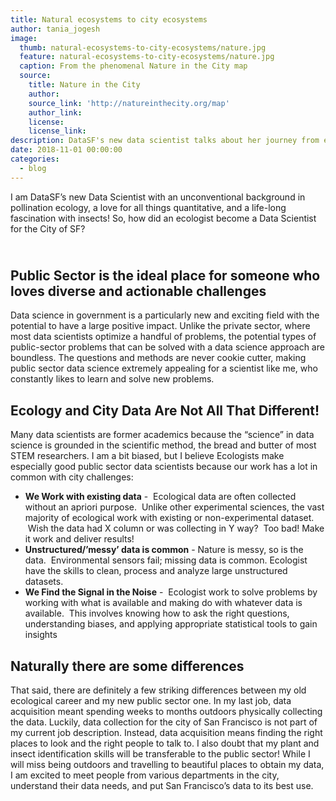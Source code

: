 ```yaml
---
title: Natural ecosystems to city ecosystems
author: tania_jogesh
image:
  thumb: natural-ecosystems-to-city-ecosystems/nature.jpg
  feature: natural-ecosystems-to-city-ecosystems/nature.jpg
  caption: From the phenomenal Nature in the City map
  source:
    title: Nature in the City
    author:
    source_link: 'http://natureinthecity.org/map'
    author_link:
    license:
    license_link:
description: DataSF's new data scientist talks about her journey from ecology to the City
date: 2018-11-01 00:00:00
categories:
  - blog
---
```


I am DataSF’s new Data Scientist with an unconventional background in pollination ecology, a love for all things quantitative, and a life-long fascination with insects! So, how did an ecologist become a Data Scientist for the City of SF?

## <br>Public Sector is the ideal place for someone who loves diverse and actionable challenges 

Data science in government is a particularly new and exciting field with the potential to have a large positive impact. Unlike the private sector, where most data scientists optimize a handful of problems, the potential types of public-sector problems that can be solved with a data science approach are boundless. The questions and methods are never cookie cutter, making public sector data science extremely appealing for a scientist like me, who constantly likes to learn and solve new problems.  

## Ecology and City Data Are Not All That Different!

Many data scientists are former academics because the “science” in data science is grounded in the scientific method, the bread and butter of most STEM researchers. I am a bit biased, but I believe Ecologists make especially good public sector data scientists because our work has a lot in common with city challenges:

* **We Work with existing data** -  Ecological data are often collected without an apriori purpose.  Unlike other experimental sciences, the vast majority of ecological work with existing or non-experimental dataset.  Wish the data had X column or was collecting in Y way?  Too bad! Make it work and deliver results! 
* **Unstructured/’messy’ data is common** - Nature is messy, so is the data.  Environmental sensors fail; missing data is common. Ecologist have the skills to clean, process and analyze large unstructured datasets.  
* **We Find the Signal in the Noise** -  Ecologist work to solve problems by working with what is available and making do with whatever data is available.  This involves knowing how to ask the right questions, understanding biases, and applying appropriate statistical tools to gain insights

## Naturally there are some differences

That said, there are definitely a few striking differences between my old ecological career and my new public sector one. In my last job, data acquisition meant spending weeks to months outdoors physically collecting the data. Luckily, data collection for the city of San Francisco is not part of my current job description. Instead, data acquisition means finding the right places to look and the right people to talk to. I also doubt that my plant and insect identification skills will be transferable to the public sector! While I will miss being outdoors and travelling to beautiful places to obtain my data, I am excited to meet people from various departments in the city, understand their data needs, and put San Francisco’s data to its best use.  <br>